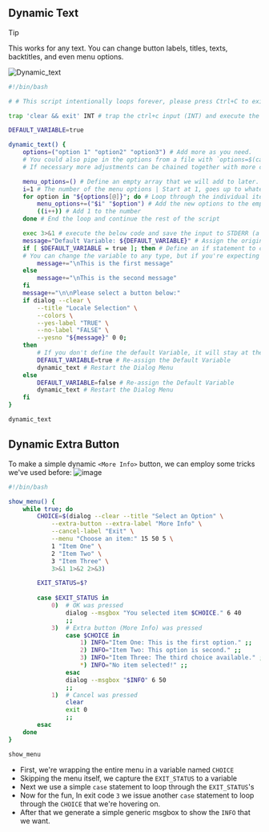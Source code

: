 ## Dynamic Text
> [!TIP]
> This works for any text. You can change button labels, titles, texts, backtitles, and even menu options.

![Dynamic_text](https://github.com/RileyMeta/Bash-Dialog/assets/32332593/4ec6fc36-d754-4bca-a3e5-607c9b154003)
```bash
#!/bin/bash

# # This script intentionally loops forever, please press Ctrl+C to exit.

trap 'clear && exit' INT # trap the ctrl+c input (INT) and execute the code between the single quotes

DEFAULT_VARIABLE=true

dynamic_text() {
    options=("option 1" "option2" "option3") # Add more as you need.
    # You could also pipe in the options from a file with `options=$(cat /path/to/file)`
    # If necessary more adjustments can be chained together with more command arguments / regular expressions

    menu_options=() # Define an empty array that we will add to later.
    i=1 # The number of the menu options | Start at 1, goes up to whatever is needed
    for option in "${options[@]}"; do # Loop through the individual items IN the array | [@] = All items
        menu_options+=("$i" "$option") # Add the new options to the empty array we made earlier.
        ((i++)) # Add 1 to the number
    done # End the loop and continue the rest of the script

    exec 3>&1 # execute the below code and save the input to STDERR (a Bash Variable for temporary storage)
    message="Default Variable: ${DEFAULT_VARIABLE}" # Assign the original message
    if [ $DEFAULT_VARIABLE = true ]; then # Define an if statement to check the DEFAULT_VARIABLE 
    # You can change the variable to any type, but if you're expecting more than 3 values, please use a case/esac statement for better performance
        message+="\nThis is the first message"
    else
        message+="\nThis is the second message"
    fi
    message+="\n\nPlease select a button below:"
    if dialog --clear \
        --title "Locale Selection" \
        --colors \
        --yes-label "TRUE" \
        --no-label "FALSE" \
        --yesno "${message}" 0 0;
    then
        # If you don't define the default Variable, it will stay at the default value
        DEFAULT_VARIABLE=true # Re-assign the Default Variable
        dynamic_text # Restart the Dialog Menu
    else
        DEFAULT_VARIABLE=false # Re-assign the Default Variable
        dynamic_text # Restart the Dialog Menu
    fi
}

dynamic_text
```
## Dynamic Extra Button
To make a simple dynamic `<More Info>` button, we can employ some tricks we've used before:
![image](https://github.com/user-attachments/assets/b02dbe46-c688-4992-a5c7-0afeb6ed48d7)
```sh
#!/bin/bash

show_menu() {
    while true; do
        CHOICE=$(dialog --clear --title "Select an Option" \
            --extra-button --extra-label "More Info" \
            --cancel-label "Exit" \
            --menu "Choose an item:" 15 50 5 \
            1 "Item One" \
            2 "Item Two" \
            3 "Item Three" \
            3>&1 1>&2 2>&3)

        EXIT_STATUS=$?
        
        case $EXIT_STATUS in
            0)  # OK was pressed
                dialog --msgbox "You selected item $CHOICE." 6 40
                ;;
            3)  # Extra button (More Info) was pressed
                case $CHOICE in
                    1) INFO="Item One: This is the first option." ;;
                    2) INFO="Item Two: This option is second." ;;
                    3) INFO="Item Three: The third choice available." ;;
                    *) INFO="No item selected!" ;;
                esac
                dialog --msgbox "$INFO" 6 50
                ;;
            1)  # Cancel was pressed
                clear
                exit 0
                ;;
        esac
    done
}

show_menu
```
- First, we're wrapping the entire menu in a variable named `CHOICE`
- Skipping the menu itself, we capture the `EXIT_STATUS` to a variable
- Next we use a simple `case` statement to loop through the `EXIT_STATUS`'s
- Now for the fun, In exit code `3` we issue another `case` statement to loop through the `CHOICE` that we're hovering on.
- After that we generate a simple generic msgbox to show the `INFO` that we want.
